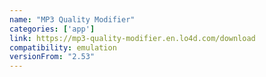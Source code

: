 ```yaml
---
name: "MP3 Quality Modifier"
categories: ['app']
link: https://mp3-quality-modifier.en.lo4d.com/download
compatibility: emulation
versionFrom: "2.53"
---
```


